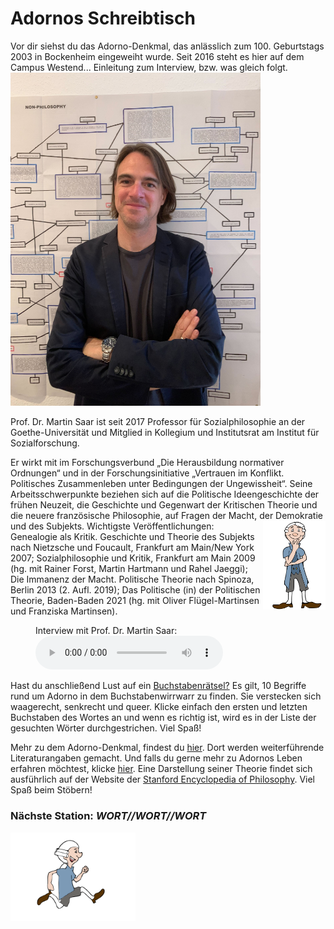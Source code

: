 # Adornos Schreibtisch 
Vor dir siehst du das Adorno-Denkmal, das anlässlich zum 100. Geburtstags 2003 in Bockenheim eingeweiht wurde. Seit 2016 steht es hier auf dem Campus Westend... Einleitung zum Interview, bzw. was gleich folgt.
<img src="Adorno_ProfSaar.jpg" width="400">

Prof. Dr. Martin Saar ist seit 2017 Professor für Sozialphilosophie an der 
Goethe-Universität und Mitglied in Kollegium und Institutsrat am Institut 
für Sozialforschung. 

Er wirkt mit im Forschungsverbund „Die 
Herausbildung normativer Ordnungen“ und in der Forschungsinitiative 
„Vertrauen im Konflikt. Politisches Zusammenleben unter Bedingungen 
der Ungewissheit“. Seine Arbeitsschwerpunkte beziehen sich auf die 
Politische Ideengeschichte der frühen Neuzeit, die Geschichte und 
Gegenwart der Kritischen Theorie und die neuere französische 
Philosophie, auf Fragen der Macht, der Demokratie und des Subjekts. <img align="right" src="Pose1_1.svg" width="100"> 
Wichtigste Veröffentlichungen: Genealogie als Kritik. Geschichte und 
Theorie des Subjekts nach Nietzsche und Foucault, Frankfurt am 
Main/New York 2007; Sozialphilosophie und Kritik, Frankfurt am Main 2009
(hg. mit Rainer Forst, Martin Hartmann und Rahel Jaeggi); Die Immanenz 
der Macht. Politische Theorie nach Spinoza, Berlin 2013 (2. Aufl. 2019); 
Das Politische (in) der Politischen Theorie, Baden-Baden 2021 (hg. mit 
Oliver Flügel-Martinsen und Franziska Martinsen).

<figure>
    <figcaption>Interview mit Prof. Dr. Martin Saar:</figcaption>
    <audio
        controls
        src="Adorno_Interview.mp3">
            Your browser does not support the
            <code>audio</code> element.
    </audio>
</figure>

Hast du anschließend Lust auf ein [Buchstabenrätsel?](https://puzzel.org/de/wordseeker/play?p=-N2WQ-WxgjMHpBN8dCs8) Es gilt, 10 Begriffe 
rund um Adorno in dem Buchstabenwirrwarr zu finden. Sie verstecken sich
waagerecht, senkrecht und queer. Klicke einfach den ersten und letzten 
Buchstaben des Wortes an und wenn es richtig ist, wird es in der Liste der 
gesuchten Wörter durchgestrichen. Viel Spaß!

Mehr zu dem Adorno-Denkmal, findest du [hier](https://www.uni-frankfurt.de/66990032/adorno-denkmal). Dort werden weiterführende Literaturangaben gemacht.
Und falls du gerne mehr zu Adornos Leben erfahren möchtest, klicke [hier](https://www.hdg.de/lemo/biografie/theodor-w-adorno.html). Eine Darstellung seiner Theorie findet sich ausführlich auf der Website der [Stanford Encyclopedia of Philosophy](https://plato.stanford.edu/entries/adorno/). Viel Spaß beim Stöbern!
### Nächste Station: _WORT//WORT//WORT_   
<img src="Pose2.svg" width="200">
